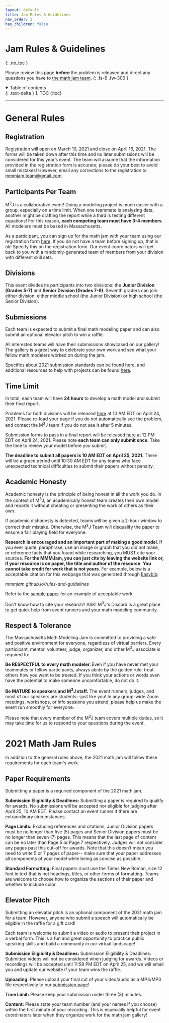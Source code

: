 ```yaml
---
layout: default
title: Jam Rules & Guidelines
nav_order: 3
has_children: false
---
```


# Jam Rules & Guidelines
{: .no_toc }

Please review this page <b> before </b> the problem is released and direct any questions you have to [the math jam team](mailto:mmmjam.team@gmail.com). 
{: .fs-6 .fw-300 }

<details open markdown="block">
  <summary>
    Table of contents
  </summary>
  {: .text-delta }
1. TOC
{:toc}
</details>

---

# General Rules


## Registration

Registration will open on March 10, 2021 and close on April 16, 2021. The forms will be taken down after this time and no later submissions will be considered for this year’s event.
The team will assume that the information provided in the registration form is accurate; please do your best to avoid small mistakes! However, email any corrections to the registration to [mmmjam.team@gmail.com](mailto:mmmjam.team@gmail.com). 


## Participants Per Team

M<sup>3</sup>J is a collaborative event! Doing a modeling project is much easier with a group, especially on a time limit. When one teammate is analyzing data, another might be drafting the report while a third is testing different equations! For this reason, **each competing team must have 3-4 members**. All modelers must be based in Massachusetts.

As a participant, you can sign up for the math jam with your team using our registration form [here](http://wpi.qualtrics.com/jfe/form/SV_4JBDYhsAq8jDWzI). If you do not have a team before signing up, that is ok! Specify this on the registration form. Our event coordinators will get back to you with a randomly-generated team of members from your division with different skill sets. 

## Divisions

This event divides its participants into two divisions: the <b>Junior Division (Grades 5-7)</b> and <b>Senior Division (Grades 7-9)</b>. Seventh graders can join either division: either middle school (the Junior Division) or high school (the Senior Division).

## Submissions 

Each team is expected to submit a final math modeling paper and can also submit an optional elevator pitch to win a raffle.

All interested teams will have their submissions showcased on our gallery! The gallery is a great way to celebrate your own work and see what your fellow math modelers worked on during the jam.

Specifics about 2021 submission standards can be found [here](https://mmmjam.github.io/rules-and-guidelines/#2021-math-jam-rules), and additional resources to help with projects can be found [here](mmmjam.github.io/resources). 


## Time Limit

In total, each team will have <b>24 hours</b> to develop a math model and submit their final report. 

Problems for both divisions will be released [here](https://mmmjam.github.io/rules-2021/) at 10 AM EDT on April 24, 2021. Please re-load your page if you do not automatically see the problem, and contact the M<sup>3</sup>J team if you do not see it after 5 minutes. 

Submission forms to pass in a final report will be released [here](https://mmmjam.github.io/submission/) at 12 PM EDT on April 24, 2021. Please note **each team can only submit once**. Take the time to review your model before you submit. 

<b> The deadline to submit all papers is 10 AM EDT on April 25, 2021.</b> There will be a grace period until 10:30 AM EDT for any teams who face unexpected technical difficulties to submit their papers without penalty. 

## Academic Honesty

Academic honesty is the principle of being honest in all the work you do. In the context of M<sup>3</sup>J, an academically honest team creates their own model and reports it without cheating or presenting the work of others as their own.

If academic dishonesty is detected, teams will be given a 2-hour window to correct their mistake. Otherwise, the M<sup>3</sup>J Team will disqualify the paper to ensure a fair playing field for everyone. 

**Research is encouraged and an important part of making a good model**. If you ever quote, paraphrase, use an image or graph that you did not make, or reference facts that you found while researching, you MUST cite your sources. **For the MMMJam, you can just cite by leaving the website link or, if your resource is on paper, the title and author of the resource**. **You cannot take credit for work that is not yours**. For example, below is a acceptable citation for this webpage that was generated through [Easybib](https://www.easybib.com/):

<i>mmmjam.github.io/rules-and-guidelines</i>

<!-- <i>Team, MMMJ. “MMMJ Website .” M³J, 1 Jan. 2021, mmmjam.github.io/. </i> -->

Refer to the [sample paper](https://mmmjam.github.io/resources/#sample-paper) for an example of acceptable work. 

Don't know how to cite your research? ASK! M<sup>3</sup>J's Discord is a great place to get quick help from event runners and your math modeling community. 

## Respect & Tolerance

The Massachusetts Math Modeling Jam is committed to providing a safe and positive environment for everyone, regardless of virtual barriers. Every participant, mentor, volunteer, judge, organizer, and other M<sup>3</sup>J associate is required to:  

<b> Be RESPECTFUL to every math modeler. </b> Even if you have never met your teammates or fellow participants, always abide by the golden rule: treat others how you want to be treated. If you think your actions or words even have the potential to make someone uncomfortable, do not do it. 

<b> Be MATURE to speakers and M<sup>3</sup>J staff.</b> The event runners, judges, and most of our speakers are students--just like you! In any group-wide Zoom meetings, workshops, or info sessions you attend, please help us make the event run smoothly for everyone. 

Please note that every member of the M<sup>3</sup>J team covers multiple duties, so it may take time for us to respond to your questions during the event. 

# 2021 Math Jam Rules 

In addition to the general rules above, the 2021 math jam will follow these requirements for each team's work. 

## Paper Requirements 

Submitting a paper is a required component of the 2021 math jam. 


<b>Submission Eligibility & Deadlines:</b> Submitting a paper is required to qualify for awards. No submissions will be accepted nor eligible for judging after April 25, 10 AM EDT. Please contact an event runner if there are extraordinary circumstances. 

<b>Page Limits:</b> Excluding references and citations, Junior Division papers must be no longer than five (5) pages and Senior Division papers must be no longer than seven (7) pages. This means that the last page of content can be no later than Page 5 or Page 7 respectively. Judges will not consider any pages past this cut-off for awards. Note that this doesn’t mean you need to write 5 or 7 pages of paper-- make sure that your paper addresses all components of your model while being as concise as possible.

<b>Standard Formatting:</b> Final papers must use the Times New Roman, size 12 font in text that is not headings, titles, or other forms of formatting. Teams are welcome to choose how to organize the sections of their paper and whether to include color.


## Elevator Pitch

Submitting an elevator pitch is an optional component of the 2021 math jam for a team. However, anyone who submit a speech will automatically be eligible in the raffle for a gift card! 

Each team is welcome to submit a video or audio to present their project in a verbal form. This is a fun and great opportunity to practice  public speaking skills and build a community in our virtual landscape! 


<b>Submission Eligibility & Deadlines:</b> Submission Eligibility & Deadlines: Submitted videos will not be considered when judging for awards. Videos or recordings will be accepted until 11:59 PM EDT on April 25, and we will email you and update our website if your team wins the raffle.

<b>Uploading:</b> Please upload your final cut of your video/audio as a MP4/MP3 file respectively to our [submission page](https://mmmjam.github.io/submission/)! 

<b>Time Limit:</b> Please keep your submission under three (3) minutes.

<b>Content:</b> Please state your team number (and your names if you choose) within the first minute of your recording. This is especially helpful for event coordinators later when they organize work for the math jam gallery!